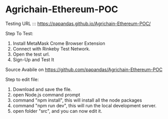 # Agrichain-Ethereum-POC

Testing URL ::: https://papandas.github.io/Agrichain-Ethereum-POC/

Step To Test:
1) Install MetaMask Crome Browser Extension
2) Connect with Rinkeby Test Network.
3) Open the test url.
4) Sign-Up and Test It

Source Avabile on https://github.com/papandas/Agrichain-Ethereum-POC

Step to edit file:
1) Download and save the file.
2) open Node.js command prompt
3) command "npm install", this will install all the node packages
4) command "npm run dev", this will run the local development server.
5) open folder "src", and you can now edit it.